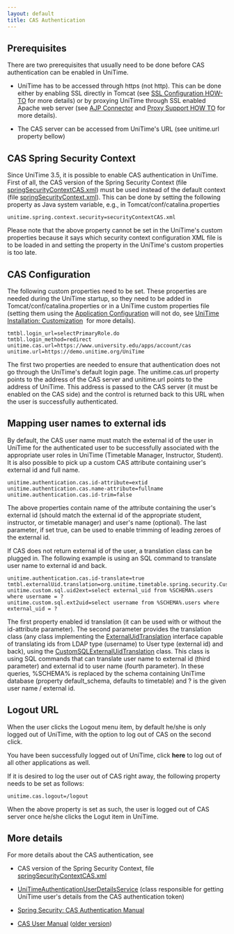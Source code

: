```yaml
---
layout: default
title: CAS Authentication
---
```



## Prerequisites

There are two prerequisites that usually need to be done before CAS authentication can be enabled in UniTime.

* UniTime has to be accessed through https (not http). This can be done either by enabling SSL directly in Tomcat (see [SSL Configuration HOW-TO](http://tomcat.apache.org/tomcat-7.0-doc/ssl-howto.html) for more details) or by proxying UniTime through SSL enabled Apache web server (see [AJP Connector](https://tomcat.apache.org/tomcat-7.0-doc/config/ajp.html) and [Proxy Support HOW TO](https://tomcat.apache.org/tomcat-7.0-doc/proxy-howto.html) for more details).

* The CAS server can be accessed from UniTime's URL (see unitime.url property bellow)

## CAS Spring Security Context

Since UniTime 3.5, it is possible to enable CAS authentication in UniTime. First of all, the CAS version of the Spring Security Context (file [springSecurityContextCAS.xml](https://github.com/UniTime/unitime/blob/master/WebContent/WEB-INF/securityContextCAS.xml)) must be used instead of the default context (file [springSecurityContext.xml](https://github.com/UniTime/unitime/blob/master/WebContent/WEB-INF/securityContext.xml)). This can be done by setting the following property as Java system variable, e.g., in Tomcat/conf/catalina.properties
```
unitime.spring.context.security=securityContextCAS.xml
```

Please note that the above property cannot be set in the UniTime's custom properties because it says which security context configuration XML file is to be loaded in and setting the property in the UniTime's custom properties is too late.

## CAS Configuration

The following custom properties need to be set. These properties are needed during the UniTime startup, so they need to be added in Tomcat/conf/catalina.properties or in a UniTime custom properties file (setting them using the [Application Configuration](application-configuration) will not do, see [UniTime Installation: Customization](http://help34.unitime.org/Timetabling_Installation#TOC-Customization)  for more details).
```
tmtbl.login_url=selectPrimaryRole.do
tmtbl.login_method=redirect
unitime.cas.url=https://www.university.edu/apps/account/cas
unitime.url=https://demo.unitime.org/UniTime
```

The first two properties are needed to ensure that authentication does not go through the UniTime's default login page. The unitime.cas.url property points to the address of the CAS server and unitime.url points to the address of UniTime. This address is passed to the CAS server (it must be enabled on the CAS side) and the control is returned back to this URL when the user is successfully authenticated.

## Mapping user names to external ids

By default, the CAS user name must match the external id of the user in UniTime for the authenticated user to be successfully associated with the appropriate user roles in UniTime (Timetable Manager, Instructor, Student). It is also possible to pick up a custom CAS attribute containing user's external id and full name.
```
unitime.authentication.cas.id-attribute=extid
unitime.authentication.cas.name-attribute=fullname
unitime.authentication.cas.id-trim=false
```

The above properties contain name of the attribute containing the user's external id (should match the external id of the appropriate student, instructor, or timetable manager) and user's name (optional). The last parameter, if set true, can be used to enable trimming of leading zeroes of the external id.

If CAS does not return external id of the user, a translation class can be plugged in. The following example is using an SQL command to translate user name to external id and back.
```
unitime.authentication.cas.id-translate=true
tmtbl.externalUid.translation=org.unitime.timetable.spring.security.CustomSQLExternalUidTranslation
unitime.custom.sql.uid2ext=select external_uid from %SCHEMA%.users where username = ?
unitime.custom.sql.ext2uid=select username from %SCHEMA%.users where external_uid = ?
```

The first property enabled id translation (it can be used with or without the id-attribute parameter). The second parameter provides the translation class (any class implementing the [ExternalUidTranslation](https://github.com/UniTime/unitime/blob/master/JavaSource/org/unitime/timetable/interfaces/ExternalUidTranslation.java) interface capable of translating ids from LDAP type (username) to User type (external id) and back), using the [CustomSQLExternalUidTranslation](https://github.com/UniTime/unitime/blob/master/JavaSource/org/unitime/timetable/spring/security/CustomSQLExternalUidTranslation.java) class. This class is using SQL commands that can translate user name to external id (third parameter) and external id to user name (fourth parameter). In these queries, %SCHEMA% is replaced by the schema containing UniTime database (property default_schema, defaults to timetable) and ? is the given user name / external id.

## Logout URL

When the user clicks the Logout menu item, by default he/she is only logged out of UniTime, with the option to log out of CAS on the second click.

You have been successfully logged out of UniTime, click __here__ to log out of all other applications as well.

If it is desired to log the user out of CAS right away, the following property needs to be set as follows:
```
unitime.cas.logout=/logout
```

When the above property is set as such, the user is logged out of CAS server once he/she clicks the Logut item in UniTime.

## More details

For more details about the CAS authentication, see

* CAS version of the Spring Security Context, file [springSecurityContextCAS.xml](https://github.com/UniTime/unitime/blob/master/WebContent/WEB-INF/securityContextCAS.xml)

* [UniTimeAuthenticationUserDetailsService](https://github.com/UniTime/unitime/blob/master/JavaSource/org/unitime/timetable/spring/security/UniTimeAuthenticationUserDetailsService.java) (class responsible for getting UniTime user's details from the CAS authentication token)

* [Spring Security: CAS Authentication Manual](https://docs.spring.io/spring-security/site/docs/3.1.x/reference/cas.html)

* [CAS User Manual](http://jasig.github.io/cas/4.1.x/index.html) ([older version](https://wiki.jasig.org/display/CASUM/Home))
